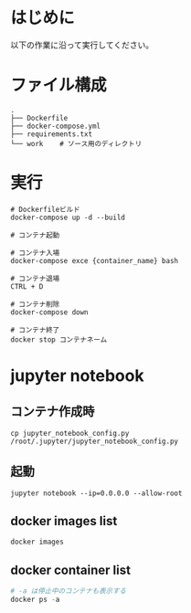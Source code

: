 はじめに
====
以下の作業に沿って実行してください。

# ファイル構成
```
.
├── Dockerfile
├── docker-compose.yml
├── requirements.txt
└── work    # ソース用のディレクトリ
```

# 実行
```
# Dockerfileビルド
docker-compose up -d --build

# コンテナ起動

# コンテナ入場
docker-compose exce {container_name} bash

# コンテナ退場
CTRL + D

# コンテナ削除
docker-compose down

# コンテナ終了
docker stop コンテナネーム

```
# jupyter notebook
## コンテナ作成時
```
cp jupyter_notebook_config.py /root/.jupyter/jupyter_notebook_config.py
```

## 起動
```
jupyter notebook --ip=0.0.0.0 --allow-root
```

## docker images list
```
docker images
```

## docker container list
```py
# -a は停止中のコンテナも表示する
docker ps -a 
```

## 
